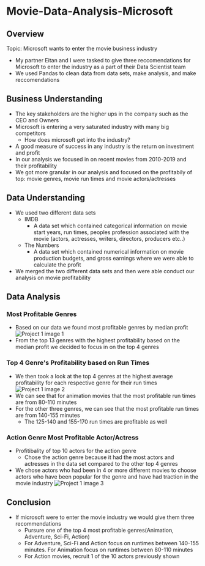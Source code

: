 # Movie-Data-Analysis-Microsoft
## Overview
Topic: Microsoft wants to enter the movie business industry
- My partner Eitan and I were tasked to give three reccomendations for Microsoft to enter the industry as a part of their Data Scientist team
- We used Pandas to clean data from data sets, make analysis, and make reccomendations
## Business Understanding
- The key stakeholders are the higher ups in the company such as the CEO and Owners
- Microsoft is entering a very saturated industry with many big competitors
   - How does microsoft get into the industry?
- A good measure of success in any industry is the return on investment and profit
- In our analysis we focused in on recent movies from 2010-2019 and their profitability
- We got more granular in our analysis and focused on the profitabily of top: movie genres, movie run times and movie actors/actresses
## Data Understanding
- We used two different data sets
  - IMDB 
    -   A data set which contained categorical information on movie start years, run times, peoples profession associated with the movie (actors, actresses, writers, directors, producers etc..)
  -  The Numbers
     -  A data set which contained numerical information on movie production budgets, and gross earnings where we were able to calculate the profit
 -  We merged the two different data sets and then were able conduct our analysis on movie profitability
## Data Analysis
### Most Profitable Genres
 - Based on our data we found most profitable genres by median profit
 ![Project 1 image 1](https://github.com/ddcots24/Movie-Data-Analysis-Microsoft/assets/131708046/c0b75b1a-4936-4eac-8d8d-797103ee79fc)
 - From the top 13 genres with the highest profitability based on the median profit we decided to focus in on the top 4 genres
### Top 4 Genre's Profitability based on Run Times 
- We then took a look at the top 4 genres at the highest average profitability for each respective genre for their run times
![Project 1 image 2](https://github.com/ddcots24/Movie-Data-Analysis-Microsoft/assets/131708046/1d3c57ba-eaf3-4fbe-b59d-d0e8abea9e56)
- We can see that for animation movies that the most profitable run times are from 80-110 minutes
- For the other three genres, we can see that the most profitable run times are from 140-155 minutes
  - The 125-140 and 155-170 run times are profitable as well
### Action Genre Most Profitable Actor/Actress  
- Profitibality of top 10 actors for the action genre
  - Chose the action genre because it had the most actors and actresses in the data set compared to the other top 4 genres
- We chose actors who had been in 4 or more different movies to choose actors who have been popular for the genre and have had traction in the movie industry
![Project 1 image 3](https://github.com/ddcots24/Movie-Data-Analysis-Microsoft/assets/131708046/ece9cbdc-7147-44d5-ac36-2cf03840b403)
## Conclusion
- If microsoft were to enter the movie industry we would give them three recommendations
  - Pursure one of the top 4 most profitable genres(Animation, Adventure, Sci-Fi, Action)
  - For Adventure, Sci-Fi and Action focus on runtimes between 140-155 minutes. For Animation focus on runtimes between 80-110 minutes
  - For Action movies, recruit 1 of the 10 actors previously shown
